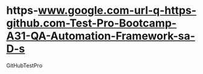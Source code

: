 # https-www.google.com-url-q-https-github.com-Test-Pro-Bootcamp-A31-QA-Automation-Framework-sa-D-s
GitHubTestPro
